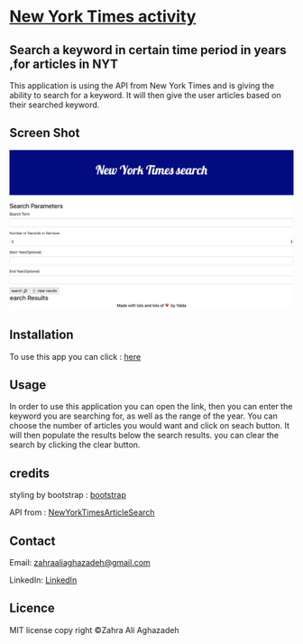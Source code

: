# [New York Times activity](https://zahraaliaghazadeh.github.io/nytactivity/)

## Search a keyword in certain time period in years ,for articles in NYT
This application is using the API from New York Times and is giving the ability to search for a keyword. It will then give the user articles based on their searched keyword.

## Screen Shot

![Screenshot](assets/images/screenshot.png)


## Installation
To use this app you can click : [here](https://zahraaliaghazadeh.github.io/nytactivity/)

## Usage
In order to use this application you can open the link, then you can enter the keyword you are searching for, as well as the range of the year. You can choose the number of articles you would want and click on seach button. It will then populate the results below the search results. you can clear the search by clicking the clear button.

## credits
styling by bootstrap : [bootstrap](https://getbootstrap.com/)

API from : [NewYorkTimesArticleSearch](https://developer.nytimes.com/docs/articlesearch-product/1/overview)


## Contact
Email: zahraaliaghazadeh@gmail.com

LinkedIn: [LinkedIn](https://www.linkedin.com/in/yalda-aghazade-7a9b0390)

## Licence
MIT license
copy right ©Zahra Ali Aghazadeh
